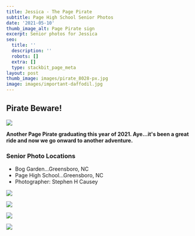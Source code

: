 ```yaml
---
title: Jessica - The Page Pirate
subtitle: Page High School Senior Photos
date: '2021-05-10'
thumb_image_alt: Page Pirate sign
excerpt: Senior photos for Jessica
seo:
  title: ''
  description: ''
  robots: []
  extra: []
  type: stackbit_page_meta
layout: post
thumb_image: images/pirate_8028-px.jpg
image: images/important-daffodil.jpg
---
```

## Pirate Beware!

![](/images/jes\_8048-800px.jpg)

**Another Page Pirate graduating this year of 2021. Aye...it's been a great ride and now we go onward to another adventure.**

### Senior Photo Locations

*   Bog Garden...Greensboro, NC
*   Page High School...Greensboro, NC
*   Photographer: Stephen H Causey

![](/images/jes\_8051-800px.jpg)

![](/images/jes\_8034-800px.jpg)

![](/images/shc\_8065-800.jpg)

![](/images/jes\_8021-800px.jpg)
